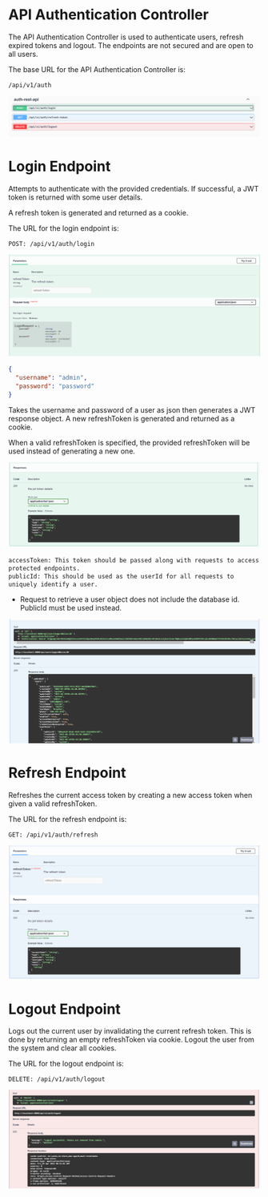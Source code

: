 # API Authentication Controller

The API Authentication Controller is used to authenticate users, refresh expired tokens and logout.
The endpoints are not secured and are open to all users.

The base URL for the API Authentication Controller is:

```
/api/v1/auth
```

![img.png](images/auth-rest-api.png)

# Login Endpoint

Attempts to authenticate with the provided credentials. If successful, a JWT token is returned with some user details.

A refresh token is generated and returned as a cookie.

The URL for the login endpoint is:

```
POST: /api/v1/auth/login
```

![img_1.png](images/auth-rest-login-request.png)

```json
{
  "username": "admin",
  "password": "password"
}
```
Takes the username and password of a user as json then generates a JWT response object.
A new refreshToken is generated and returned as a cookie.

When a valid refreshToken is specified, the provided refreshToken will be used instead of generating a new one.

![img_2.png](images/auth-rest-login-response.png)

```
accessToken: This token should be passed along with requests to access protected endpoints.
publicId: This should be used as the userId for all requests to uniquely identify a user.
```

* Request to retrieve a user object does not include the database id. PublicId must be used instead.

![img_3.png](images/sample-secured-url-access.png)


# Refresh Endpoint

Refreshes the current access token by creating a new access token when given a valid refreshToken.

The URL for the refresh endpoint is:

```
GET: /api/v1/auth/refresh
```

![img_4.png](images/auth-rest-refresh-token.png)

# Logout Endpoint

Logs out the current user by invalidating the current refresh token. This is done by returning an empty refreshToken via cookie.
Logout the user from the system and clear all cookies.

The URL for the logout endpoint is:

```
DELETE: /api/v1/auth/logout
```

![img.png](images/auth-rest-logout.png)
